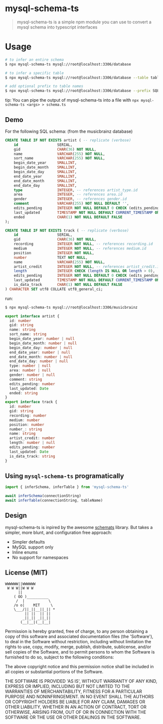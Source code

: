 # mysql-schema-ts

> mysql-schema-ts is a simple npm module you can use to convert a mysql schema into typescript interfaces

# Usage

```bash
# to infer an entire schema
$ npx mysql-schema-ts mysql://root@localhost:3306/database

# to infer a specific table
$ npx mysql-schema-ts mysql://root@localhost:3306/database --table table_name

# add optional prefix to table names
$ npx mysql-schema-ts mysql://root@localhost:3306/database --prefix SQL
```

tip: You can pipe the output of mysql-schema-ts into a file with `npx mysql-schema-ts <args> > schema.ts`

## Demo

For the following SQL schema: (from the musicbrainz database)

```sql
CREATE TABLE IF NOT EXISTS artist ( -- replicate (verbose)
    id                  SERIAL,
    gid                 CHAR(36) NOT NULL,
    name                VARCHAR(255) NOT NULL,
    sort_name           VARCHAR(255) NOT NULL,
    begin_date_year     SMALLINT,
    begin_date_month    SMALLINT,
    begin_date_day      SMALLINT,
    end_date_year       SMALLINT,
    end_date_month      SMALLINT,
    end_date_day        SMALLINT,
    type                INTEGER, -- references artist_type.id
    area                INTEGER, -- references area.id
    gender              INTEGER, -- references gender.id
    comment             VARCHAR(255) NOT NULL DEFAULT '',
    edits_pending       INTEGER NOT NULL DEFAULT 0 CHECK (edits_pending >= 0),
    last_updated        TIMESTAMP NOT NULL DEFAULT CURRENT_TIMESTAMP ON UPDATE CURRENT_TIMESTAMP,
    ended               CHAR(1) NOT NULL DEFAULT FALSE
);

CREATE TABLE IF NOT EXISTS track ( -- replicate (verbose)
    id                  SERIAL,
    gid                 CHAR(36) NOT NULL,
    recording           INTEGER NOT NULL, -- references recording.id
    medium              INTEGER NOT NULL, -- references medium.id
    position            INTEGER NOT NULL,
    number              TEXT NOT NULL,
    name                VARCHAR(255) NOT NULL,
    artist_credit       INTEGER NOT NULL, -- references artist_credit.id
    length              INTEGER CHECK (length IS NULL OR length > 0),
    edits_pending       INTEGER NOT NULL DEFAULT 0 CHECK (edits_pending >= 0),
    last_updated        TIMESTAMP NOT NULL DEFAULT CURRENT_TIMESTAMP ON UPDATE CURRENT_TIMESTAMP,
    is_data_track       CHAR(1) NOT NULL DEFAULT FALSE
) CHARACTER SET utf8 COLLATE utf8_general_ci;
```

run:

```bash
$ npx mysql-schema-ts mysql://root@localhost:3306/musicbrainz
```

```typescript
export interface artist {
  id: number
  gid: string
  name: string
  sort_name: string
  begin_date_year: number | null
  begin_date_month: number | null
  begin_date_day: number | null
  end_date_year: number | null
  end_date_month: number | null
  end_date_day: number | null
  type: number | null
  area: number | null
  gender: number | null
  comment: string
  edits_pending: number
  last_updated: Date
  ended: string
}
export interface track {
  id: number
  gid: string
  recording: number
  medium: number
  position: number
  number_: string
  name: string
  artist_credit: number
  length: number | null
  edits_pending: number
  last_updated: Date
  is_data_track: string
}
```

## Using `mysql-schema-ts` programatically

```typescript
import { inferSchema, inferTable } from 'mysql-schema-ts'

await inferSchema(connectionString)
await inferTable(connectionString, tableName)
```

## Design

mysql-schema-ts is inpired by the awesome [schemats](https://github.com/SweetIQ/schemats) library.
But takes a simpler, more blunt, and configuration free approach:

- Simpler defaults
- MySQL support only
- Inline enums
- No support for namespaces

## License (MIT)

```
WWWWWW||WWWWWW
 W W W||W W W
      ||
    ( OO )__________
     /  |           \
    /o o|    MIT     \
    \___/||_||__||_|| *
         || ||  || ||
        _||_|| _||_||
       (__|__|(__|__|
```

Permission is hereby granted, free of charge, to any person obtaining a copy of this software and associated documentation files (the 'Software'), to deal in the Software without restriction, including without limitation the rights to use, copy, modify, merge, publish, distribute, sublicense, and/or sell copies of the Software, and to permit persons to whom the Software is furnished to do so, subject to the following conditions:

The above copyright notice and this permission notice shall be included in all copies or substantial portions of the Software.

THE SOFTWARE IS PROVIDED 'AS IS', WITHOUT WARRANTY OF ANY KIND, EXPRESS OR IMPLIED, INCLUDING BUT NOT LIMITED TO THE WARRANTIES OF MERCHANTABILITY, FITNESS FOR A PARTICULAR PURPOSE AND NONINFRINGEMENT. IN NO EVENT SHALL THE AUTHORS OR COPYRIGHT HOLDERS BE LIABLE FOR ANY CLAIM, DAMAGES OR OTHER LIABILITY, WHETHER IN AN ACTION OF CONTRACT, TORT OR OTHERWISE, ARISING FROM, OUT OF OR IN CONNECTION WITH THE SOFTWARE OR THE USE OR OTHER DEALINGS IN THE SOFTWARE.
